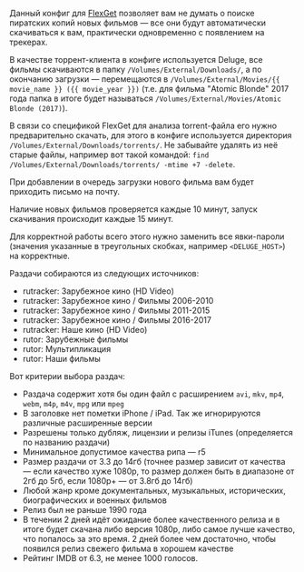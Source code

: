 Данный конфиг для [FlexGet](https://flexget.com/) позволяет вам не думать о поиске
пиратских копий новых фильмов — все они будут автоматически скачиваться к вам,
практически одновременно с появлением на трекерах.

В качестве торрент-клиента в конфиге используется Deluge, все фильмы скачиваются в папку
`/Volumes/External/Downloads/`, а по окончанию загрузки — перемещаются в
`/Volumes/External/Movies/{{ movie_name }} ({{ movie_year }})` (т.е.
для фильма "Atomic Blonde" 2017 года папка в итоге будет называться `/Volumes/External/Movies/Atomic Blonde (2017)`).

В связи со спецификой FlexGet для анализа torrent-файла его нужно предварительно скачать, для этого в конфиге используется директория `/Volumes/External/Downloads/torrents/`. Не забывайте удалять из неё старые файлы, например вот такой командой: `find /Volumes/External/Downloads/torrents/ -mtime +7 -delete`.

При добавлении в очередь загрузки нового фильма вам будет приходить письмо на почту.

Наличие новых фильмов проверяется каждые 10 минут, запуск скачивания происходит каждые 15 минут.

Для корректной работы всего этого нужно заменить все явки-пароли (значения указанные в
треугольных скобках, например `<DELUGE_HOST>`) на корректные.

Раздачи собираются из следующих источников:
- rutracker: Зарубежное кино (HD Video)
- rutracker: Зарубежное кино / Фильмы 2006-2010
- rutracker: Зарубежное кино / Фильмы 2011-2015
- rutracker: Зарубежное кино / Фильмы 2016-2017
- rutracker: Наше кино (HD Video)
- rutor: Зарубежные фильмы
- rutor: Мультипликация
- rutor: Наши фильмы

Вот критерии выбора раздач:
- Раздача содержит хотя бы один файл с расширением `avi`, `mkv`, `mp4`, `webm`, `m4p`, `m4v`, `mpg` или `mpeg`
- В заголовке нет пометки iPhone / iPad. Так же игнорируются различные расширенные версии
- Разрешены только дубляж, лицензии и релизы iTunes (определяется по названию раздачи)
- Минимальное допустимое качества рипа — r5
- Размер раздачи от 3.3 до 14гб (точнее размер зависит от качества — если качество хуже 1080p, то размер должен быть в диапазоне от 2гб до 5гб, если 1080p+ — от 3.8гб до 14гб)
- Любой жанр кроме документальных, музыкальных, исторических, биографических и военных фильмов
- Релиз был не раньше 1990 года
- В течении 2 дней идёт ожидание более качественного релиза и в итоге будет скачана либо версия 1080p, либо самое лучше качество, что попалось за это время. 2 дней более чем достаточно, чтобы появился релиз свежего фильма в хорошем качестве
- Рейтинг IMDB от 6.3, не менее 1000 голосов.
